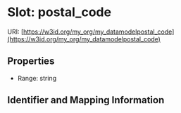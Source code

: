 # Slot: postal_code

URI: [https://w3id.org/my_org/my_datamodelpostal_code](https://w3id.org/my_org/my_datamodelpostal_code)



<!-- no inheritance hierarchy -->


## Properties

 * Range: string



## Identifier and Mapping Information






